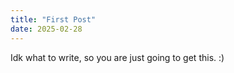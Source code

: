 ```yaml
---
title: "First Post"
date: 2025-02-28
---
```


Idk what to write, so you are just going to get this. :)
